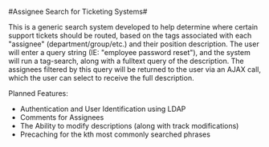 #Assignee Search for Ticketing Systems#

This is a generic search system developed to help determine where certain support tickets should be routed, based on the tags associated with each "assignee" (department/group/etc.) and their position description. The user will enter a query string (IE: "employee password reset"), and the system will run a tag-search, along with a fulltext query of the description. The assignees filtered by this query will be returned to the user via an AJAX call, which the user can select to receive the full description.

Planned Features:
  - Authentication and User Identification using LDAP
  - Comments for Assignees
  - The Ability to modify descriptions (along with track modifications)
  - Precaching for the kth most commonly searched phrases
